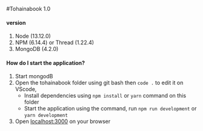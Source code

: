 #Tohainabook 1.0

#### version
1. Node (13.12.0)
2. NPM (6.14.4) or Thread (1.22.4)
3. MongoDB (4.2.0)

#### How do I start the application?
1. Start mongodB
2. Open the tohainabook folder using git bash then ``` code . ``` to edit it on VScode,
   - Install dependencies using ``` npm install ``` or ``` yarn ``` command on this folder
   - Start the application using the command, run ``` npm run development ``` or ``` yarn development ```
3. Open [localhost:3000](http://localhost:3000/) on your browser
